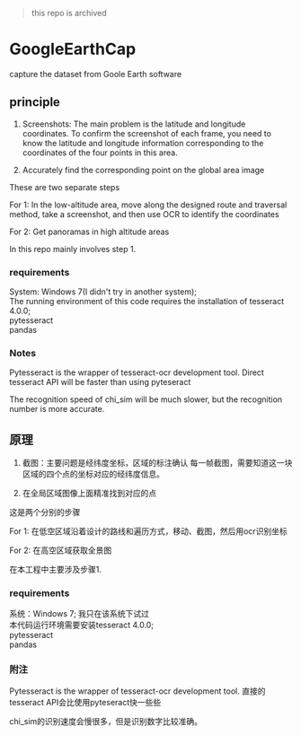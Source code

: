 
> this repo is archived

# GoogleEarthCap

capture the dataset from Goole Earth software

## principle
1. Screenshots: The main problem is the latitude and longitude coordinates. To confirm the screenshot of each frame, you need to know the latitude and longitude information corresponding to the coordinates of the four points in this area.

2. Accurately find the corresponding point on the global area image

These are two separate steps

For 1:
  In the low-altitude area, move along the designed route and traversal method, take a screenshot, and then use OCR to identify the coordinates

For 2:
  Get panoramas in high altitude areas
 
In this repo mainly involves step 1.

### requirements
System: Windows 7(I didn't try in another system); \
The running environment of this code requires the installation of tesseract 4.0.0;\
pytesseract \
pandas

### Notes
Pytesseract is the wrapper of tesseract-ocr development tool.
Direct tesseract API will be faster than using pyteseract

The recognition speed of chi_sim will be much slower, but the recognition number is more accurate.

## 原理
1. 截图：主要问题是经纬度坐标，区域的标注确认
每一帧截图，需要知道这一块区域的四个点的坐标对应的经纬度信息。

2. 在全局区域图像上面精准找到对应的点

这是两个分别的步骤

For 1:
 在低空区域沿着设计的路线和遍历方式，移动、截图，然后用ocr识别坐标

For 2:
 在高空区域获取全景图
 
在本工程中主要涉及步骤1.

### requirements
系统：Windows 7; 我只在该系统下试过 \
本代码运行环境需要安装tesseract 4.0.0; \
pytesseract \
pandas

### 附注
Pytesseract is the wrapper of tesseract-ocr development tool. 
直接的tesseract API会比使用pyteseract快一些些

chi_sim的识别速度会慢很多，但是识别数字比较准确。

